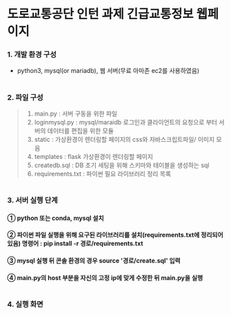 # 도로교통공단 인턴 과제 긴급교통정보 웹페이지


### 1. 개발 환경 구성
- python3, mysql(or mariadb), 웹 서버(무료 아마존 ec2를 사용하였음)
#
### 2. 파일 구성
> 1) main.py : 서버 구동을 위한 파일
> 2) loginmysql.py : mysql/maraidb 로그인과 클라이언트의 요청으로 부터 서버의 데이터를 편집을 위한 모듈
> 3) static : 가상환경이 렌더링할 페이지의 css와 자바스크립트파일/ 이미지 모음
> 4) templates : flask 가상환경이 렌더링할 페이지
> 5) createdb.sql : DB 초기 세팅을 위해 스키마와 테이블을 생성하는 sql
> 6) requirements.txt : 파이썬 필요 라이브러리 정리 목록  
#
### 3. 서버 실행 단계
#### ① python 또는 conda, mysql 설치
#### ② 파이썬 파일 실행을 위해 요구된 라이브러리를 설치(requirements.txt에 정리되어있음) 명령어 : pip install -r 경로/requirements.txt
#### ③ mysql 실행 뒤 콘솔 환경의 경우 source '경로/create.sql' 입력
#### ④ main.py의 host 부분을 자신의 고정 ip에 맞게 수정한 뒤 main.py을 실행
#
### 4. 실행 화면
